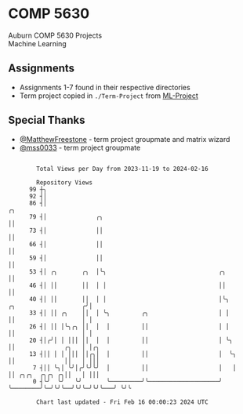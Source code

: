 # COMP 5630
Auburn COMP 5630 Projects  
Machine Learning

## Assignments
- Assignments 1-7 found in their respective directories
- Term project copied in `./Term-Project` from [ML-Project](https://github.com/wumphlett/ML-Project)

## Special Thanks
- [@MatthewFreestone](https://github.com/MatthewFreestone) - term project groupmate and matrix wizard
- [@mss0033](https://github.com/mss0033) - term project groupmate

```

        Total Views per Day from 2023-11-19 to 2024-02-16

        Repository Views
      99 ┼╮
      92 ┤│
      86 ┤│                                                                                    ╭╮
      79 ┤│              ╭╮                                                                    ││
      73 ┤│              ││                                                                    ││
      66 ┤│              ││                                                                    ││
      59 ┤│              ││                                                                    ││
      53 ┤│ ╭╮       ╭╮  │╰╮                                ╭╮                                 ││
      46 ┤│ ││       ││  │ │                                ││                                 ││
      40 ┤│ ││       ││  │ │                                │╰╮          ╭╮                   ╭╯│
      33 ┤│ ││ ╭╮    ││  │ ╰╮         ╭╮                    │ │          ││                   │ │
      26 ┤│ ││ │╰╮╭╮ ││  │  │         ││                    │ │          ││                   │ │
      20 ┤│╭╯│ │ │││ ││  │  │         ││                    │ ╰╮         ││              ╭╮   │ │╭╮
      13 ┤││ │ │ │││ ││╭╮│  │         ││                    │  ╰╮        ││              ││   │ │││
       7 ┤││ ╰╮│ ╰╯│╭╯╰╯╰╯  │         ││                    │   │        ││ ╭╮╭╮  ╭╮╭╮ ╭╮││   │ │││
       0 ┤╰╯  ╰╯   ╰╯       ╰─────────╯╰────────────────────╯   ╰────────╯╰─╯╰╯╰──╯╰╯╰─╯╰╯╰───╯ ╰╯╰

        Chart last updated - Fri Feb 16 00:00:23 2024 UTC
        
```
